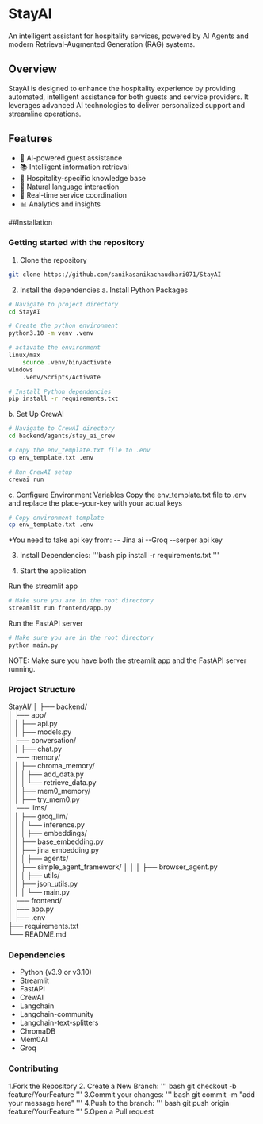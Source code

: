 # StayAI

An intelligent assistant for hospitality services, powered by AI Agents and modern Retrieval-Augmented Generation (RAG) systems.

## Overview

StayAI is designed to enhance the hospitality experience by providing automated, intelligent assistance for both guests and service providers. It leverages advanced AI technologies to deliver personalized support and streamline operations.

## Features

- 🤖 AI-powered guest assistance
- 📚 Intelligent information retrieval
- 🏨 Hospitality-specific knowledge base
- 💬 Natural language interaction
- 🔄 Real-time service coordination
- 📊 Analytics and insights

##Installation

### Getting started with the repository

1. Clone the repository
```bash
git clone https://github.com/sanikasanikachaudhari071/StayAI
```
2. Install the dependencies
a. Install Python Packages
```bash
# Navigate to project directory
cd StayAI

# Create the python environment
python3.10 -m venv .venv

# activate the environment
linux/max
    source .venv/bin/activate
windows
    .venv/Scripts/Activate

# Install Python dependencies
pip install -r requirements.txt
```

b. Set Up CrewAI
```bash
# Navigate to CrewAI directory
cd backend/agents/stay_ai_crew

# copy the env_template.txt file to .env
cp env_template.txt .env

# Run CrewAI setup
crewai run
```

c. Configure Environment Variables
Copy the env_template.txt file to .env and replace the place-your-key with your actual keys
```bash
# Copy environment template
cp env_template.txt .env
```
*You need to take api key from:
 -- Jina ai
 --Groq 
 --serper api key

3. Install Dependencies:
'''bash
pip install -r requirements.txt
'''
    
4. Start the application

Run the streamlit app
```bash
# Make sure you are in the root directory
streamlit run frontend/app.py
```

Run the FastAPI server
```bash
# Make sure you are in the root directory
python main.py
```

NOTE: Make sure you have both the streamlit app and the FastAPI server running.

### Project Structure

StayAI/
│
├── backend/                    
│   ├── app/                     
│   │   ├── api.py               
│   │   ├── models.py            
│   ├── conversation/           
│   │   ├── chat.py              
│   ├── memory/                 
│   │   ├── chroma_memory/       
│   │   │   ├── add_data.py      
│   │   │   └── retrieve_data.py  
│   │   ├── mem0_memory/      
│   │       ├── try_mem0.py     
│   ├── llms/                    
│   │   ├── groq_llm/           
│   │   │   └── inference.py           
│   │
│   ├── embeddings/              
│   │   ├── base_embedding.py   
│   │   ├── jina_embedding.py             
│   │
│   ├── agents/                 
│   │   ├── simple_agent_framework/
│   │   │   ├── browser_agent.py               
│   │
│   ├── utils/                  
│   │   ├── json_utils.py                         
│   │
│   └── main.py                 
│
├── frontend/                   
│   ├── app.py           
│
├── .env                        
├── requirements.txt                             
└── README.md  

### Dependencies
 - Python (v3.9 or v3.10)
 - Streamlit
 - FastAPI
 - CrewAI
 - Langchain
 - Langchain-community
 - Langchain-text-splitters
 - ChromaDB
 - Mem0AI
 - Groq

### Contributing

1.Fork the Repository
2. Create a New Branch:
''' bash 
git checkout -b feature/YourFeature
'''
3.Commit your changes:
''' bash 
git commit -m "add your message here"
'''
4.Push to the branch:
''' bash
git push origin feature/YourFeature
'''
5.Open a Pull request



